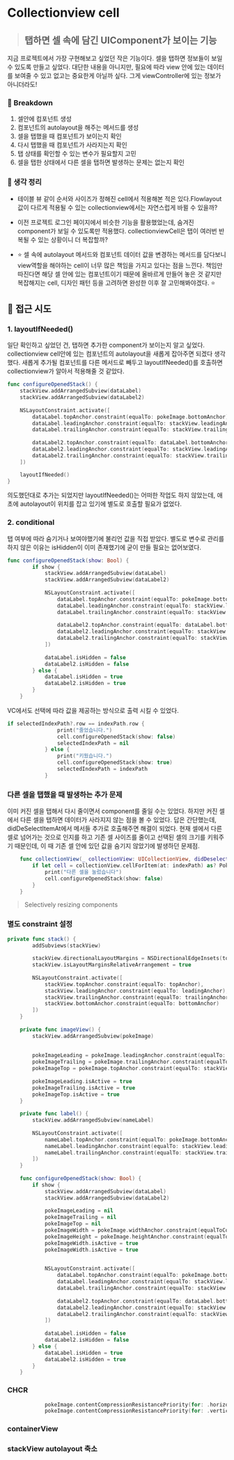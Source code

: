 # Collectionview cell

> ## 탭하면 셀 속에 담긴 UIComponent가 보이는 기능

지금 프로젝트에서 가장 구현해보고 싶었던 작은 기능이다.
셀을 탭하면 정보들이 보일 수 있도록 만들고 싶었다.
대단한 내용을 아니지만, 필요에 따라 view 안에 있는 데이터를 보여줄 수 있고 없고는 중요한게 아닐까 싶다.
그게 viewController에 있는 정보가 아니더라도!

### 🥚 Breakdown
1. 셀안에 컴포넌트 생성
2. 컴포넌트의 autolayout을 해주는 메서드를 생성
3. 셀을 탭했을 때 컴포넌트가 보이는지 확인
4. 다시 탭했을 때 컴포넌트가 사라지는지 확인
5. 탭 상태를 확인할 수 있는 변수가 필요할지 고민
6. 셀을 탭한 상태에서 다른 셀을 탭하면 발생하는 문제는 없는지 확인

### 🐣 생각 정리
- 테이블 뷰 같이 순서와 사이즈가 정해진 cell에서 적용해본 적은 있다.Flowlayout 값이 다르게 적용될 수 있는 collectionview에서는 자연스럽게 바뀔 수 있을까?
- 이전 프로젝트 로그인 페이지에서 비슷한 기능을 활용했었는데, 숨겨진 component가 보일 수 있도록만 적용했다. collectionviewCell은 탭이 여러번 반복될 수 있는 상황이니 더 복잡할까?

- ⭐️ 셀 속에 autolayout 메서드와 컴포넌트 데이터 값을 변경하는 메서드를 담다보니 view역할을 해야하는 cell이 너무 많은 책임을 가지고 있다는 점을 느낀다.
책임만 따진다면 해당 셀 안에 있는 컴포넌트이기 때문에 올바르게 만들어 놓은 것 같지만 복잡해지는 cell, 디자인 패턴 등을 고려하면 완성한 이후 잘 고민해봐야겠다. ⭐️

## 🐔 접근 시도

### 1. layoutIfNeeded()
일단 확인하고 싶었던 건, 탭하면 추가한 component가 보이는지 알고 싶었다.
collectionview cell안에 있는 컴포넌트의 autolayout을 새롭게 잡아주면 되겠다 생각했다.
새롭게 추가될 컴포넌트를 다른 메서드로 빼두고 layoutIfNeeded()를 호출하면 collectionview가 알아서 적용해줄 것 같았다.

```swift
func configureOpenedStack() {
    stackView.addArrangedSubview(dataLabel)
    stackView.addArrangedSubview(dataLabel2)
    
    NSLayoutConstraint.activate([
        dataLabel.topAnchor.constraint(equalTo: pokeImage.bottomAnchor),
        dataLabel.leadingAnchor.constraint(equalTo: stackView.leadingAnchor),
        dataLabel.trailingAnchor.constraint(equalTo: stackView.trailingAnchor),
        
        dataLabel2.topAnchor.constraint(equalTo: dataLabel.bottomAnchor),
        dataLabel2.leadingAnchor.constraint(equalTo: stackView.leadingAnchor),
        dataLabel2.trailingAnchor.constraint(equalTo: stackView.trailingAnchor),
    ])

    layoutIfNeeded()       
}
```
의도했던대로 추가는 되었지만 layoutIfNeeded()는 어떠한 작업도 하지 않았는데,
애초에 autolayout이 위치를 잡고 있기에 별도로 호출할 필요가 없었다.

### 2. conditional
탭 여부에 따라 숨기거나 보여야했기에 불리언 값을 직접 받았다.
별도로 변수로 관리를 하지 않은 이유는 isHidden이 이미 존재했기에 굳이 만들 필요는 없어보였다.

```swift
func configureOpenedStack(show: Bool) {
        if show {
            stackView.addArrangedSubview(dataLabel)
            stackView.addArrangedSubview(dataLabel2)
            
            NSLayoutConstraint.activate([
                dataLabel.topAnchor.constraint(equalTo: pokeImage.bottomAnchor),
                dataLabel.leadingAnchor.constraint(equalTo: stackView.leadingAnchor),
                dataLabel.trailingAnchor.constraint(equalTo: stackView.trailingAnchor),
                
                dataLabel2.topAnchor.constraint(equalTo: dataLabel.bottomAnchor),
                dataLabel2.leadingAnchor.constraint(equalTo: stackView.leadingAnchor),
                dataLabel2.trailingAnchor.constraint(equalTo: stackView.trailingAnchor),
            ])
            
            dataLabel.isHidden = false
            dataLabel2.isHidden = false
        } else {
            dataLabel.isHidden = true
            dataLabel2.isHidden = true
        }
    }
```

VC에서도 선택에 따라 값을 제공하는 방식으로 출력 시킬 수 있었다.
```swift
if selectedIndexPath?.row == indexPath.row {
                print("줄었습니다.")
                cell.configureOpenedStack(show: false)
                selectedIndexPath = nil
            } else {
                print("키웠습니다.")
                cell.configureOpenedStack(show: true)
                selectedIndexPath = indexPath
            }
```

### 다른 셀을 탭했을 때 발생하는 추가 문제
이미 커진 셀을 탭해서 다시 줄이면서 component를 줄일 수는 있었다. 하지만 커진 셀에서 다른 셀을 탭하면 데이터가 사라지지 않는 점을 볼 수 있었다. 답은 간단했는데, didDeSelectItemAt에서 메서들 추가로 호출해주면 해결이 되었다. 현재 셀에서 다른 셀로 넘어가는 것으로 인지를 하고 기존 셀 사이즈를 줄이고 선택된 셀의 크기를 키워주기 때문인데, 이 때 기존 셀 안에 있던 값을 숨기지 않았기에 발생하던 문제점.
```swift
    func collectionView(_ collectionView: UICollectionView, didDeselectItemAt indexPath: IndexPath) {
        if let cell = collectionView.cellForItem(at: indexPath) as? PokeCollectionViewCell {
            print("다른 셀을 눌렀습니다")
            cell.configureOpenedStack(show: false)
        }
    }
```

> Selectively resizing components

### 별도 constraint 설정
```swift
private func stack() {
        addSubviews(stackView)
        
        stackView.directionalLayoutMargins = NSDirectionalEdgeInsets(top: 0, leading: 0, bottom: 10, trailing: 0)
        stackView.isLayoutMarginsRelativeArrangement = true
        
        NSLayoutConstraint.activate([
            stackView.topAnchor.constraint(equalTo: topAnchor),
            stackView.leadingAnchor.constraint(equalTo: leadingAnchor),
            stackView.trailingAnchor.constraint(equalTo: trailingAnchor),
            stackView.bottomAnchor.constraint(equalTo: bottomAnchor)
        ])
    }
    
    private func imageView() {
        stackView.addArrangedSubview(pokeImage)
        
        
        pokeImageLeading = pokeImage.leadingAnchor.constraint(equalTo: stackView.leadingAnchor)
        pokeImageTrailing = pokeImage.trailingAnchor.constraint(equalTo: stackView.trailingAnchor)
        pokeImageTop = pokeImage.topAnchor.constraint(equalTo: stackView.topAnchor)
        
        pokeImageLeading.isActive = true
        pokeImageTrailing.isActive = true
        pokeImageTop.isActive = true
    }
    
    private func label() {
        stackView.addArrangedSubview(nameLabel)
        
        NSLayoutConstraint.activate([
            nameLabel.topAnchor.constraint(equalTo: pokeImage.bottomAnchor),
            nameLabel.leadingAnchor.constraint(equalTo: stackView.leadingAnchor),
            nameLabel.trailingAnchor.constraint(equalTo: stackView.trailingAnchor)
        ])
    }
    
    func configureOpenedStack(show: Bool) {
        if show {
            stackView.addArrangedSubview(dataLabel)
            stackView.addArrangedSubview(dataLabel2)
            
            pokeImageLeading = nil
            pokeImageTrailing = nil
            pokeImageTop = nil
            pokeImageWidth = pokeImage.widthAnchor.constraint(equalToConstant: 40)
            pokeImageHeight = pokeImage.heightAnchor.constraint(equalToConstant: 40)
            pokeImageWidth.isActive = true
            pokeImageWidth.isActive = true

            
            NSLayoutConstraint.activate([
                dataLabel.topAnchor.constraint(equalTo: pokeImage.bottomAnchor),
                dataLabel.leadingAnchor.constraint(equalTo: stackView.leadingAnchor),
                dataLabel.trailingAnchor.constraint(equalTo: stackView.trailingAnchor),
                
                dataLabel2.topAnchor.constraint(equalTo: dataLabel.bottomAnchor),
                dataLabel2.leadingAnchor.constraint(equalTo: stackView.leadingAnchor),
                dataLabel2.trailingAnchor.constraint(equalTo: stackView.trailingAnchor),
            ])
            
            dataLabel.isHidden = false
            dataLabel2.isHidden = false
        } else {
            dataLabel.isHidden = true
            dataLabel2.isHidden = true
        }
    }
```

### CHCR

```swift
            pokeImage.contentCompressionResistancePriority(for: .horizontal)
            pokeImage.contentCompressionResistancePriority(for: .vertical)
```

### containerView

### stackView autolayout 축소